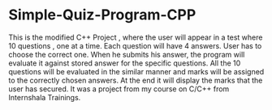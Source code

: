 # Simple-Quiz-Program-CPP
This is the modified C++ Project , where the user will appear in a test where 10 questions , one at a time. Each question will have 4 answers. User has to choose the correct one. When he submits his answer, the program will evaluate it against stored answer for the specific questions. All the 10 questions will be evaluated in the similar manner and marks will be assigned to the correctly chosen answers. At the end it will display the marks that the user has secured.
It was a project from my course on C/C++ from Internshala Trainings.
